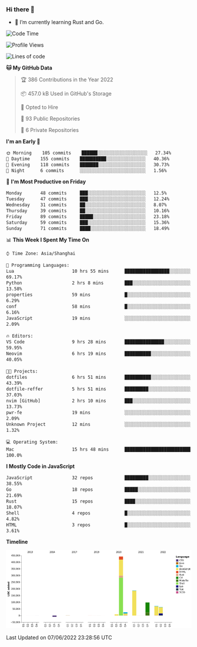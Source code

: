### Hi there 👋

- 🌱 I’m currently learning Rust and Go.

<!--START_SECTION:waka-->
![Code Time](http://img.shields.io/badge/Code%20Time-405%20hrs%207%20mins-blue)

![Profile Views](http://img.shields.io/badge/Profile%20Views-1-blue)

![Lines of code](https://img.shields.io/badge/From%20Hello%20World%20I%27ve%20Written-893%20Thousand%20lines%20of%20code-blue)

**🐱 My GitHub Data** 

> 🏆 386 Contributions in the Year 2022
 > 
> 📦 457.0 kB Used in GitHub's Storage 
 > 
> 💼 Opted to Hire
 > 
> 📜 93 Public Repositories 
 > 
> 🔑 6 Private Repositories  
 > 
**I'm an Early 🐤** 

```text
🌞 Morning    105 commits    ██████░░░░░░░░░░░░░░░░░░░   27.34% 
🌆 Daytime    155 commits    ██████████░░░░░░░░░░░░░░░   40.36% 
🌃 Evening    118 commits    ███████░░░░░░░░░░░░░░░░░░   30.73% 
🌙 Night      6 commits      ░░░░░░░░░░░░░░░░░░░░░░░░░   1.56%

```
📅 **I'm Most Productive on Friday** 

```text
Monday       48 commits     ███░░░░░░░░░░░░░░░░░░░░░░   12.5% 
Tuesday      47 commits     ███░░░░░░░░░░░░░░░░░░░░░░   12.24% 
Wednesday    31 commits     ██░░░░░░░░░░░░░░░░░░░░░░░   8.07% 
Thursday     39 commits     ██░░░░░░░░░░░░░░░░░░░░░░░   10.16% 
Friday       89 commits     █████░░░░░░░░░░░░░░░░░░░░   23.18% 
Saturday     59 commits     ███░░░░░░░░░░░░░░░░░░░░░░   15.36% 
Sunday       71 commits     ████░░░░░░░░░░░░░░░░░░░░░   18.49%

```


📊 **This Week I Spent My Time On** 

```text
⌚︎ Time Zone: Asia/Shanghai

💬 Programming Languages: 
Lua                      10 hrs 55 mins      █████████████████░░░░░░░░   69.17% 
Python                   2 hrs 8 mins        ███░░░░░░░░░░░░░░░░░░░░░░   13.58% 
properties               59 mins             █░░░░░░░░░░░░░░░░░░░░░░░░   6.29% 
conf                     58 mins             █░░░░░░░░░░░░░░░░░░░░░░░░   6.16% 
JavaScript               19 mins             ░░░░░░░░░░░░░░░░░░░░░░░░░   2.09%

🔥 Editors: 
VS Code                  9 hrs 28 mins       ███████████████░░░░░░░░░░   59.95% 
Neovim                   6 hrs 19 mins       ██████████░░░░░░░░░░░░░░░   40.05%

🐱‍💻 Projects: 
dotfiles                 6 hrs 51 mins       ██████████░░░░░░░░░░░░░░░   43.39% 
dotfile-reffer           5 hrs 51 mins       █████████░░░░░░░░░░░░░░░░   37.03% 
nvim [GitHub]            2 hrs 10 mins       ███░░░░░░░░░░░░░░░░░░░░░░   13.73% 
pwr-fe                   19 mins             ░░░░░░░░░░░░░░░░░░░░░░░░░   2.09% 
Unknown Project          12 mins             ░░░░░░░░░░░░░░░░░░░░░░░░░   1.32%

💻 Operating System: 
Mac                      15 hrs 48 mins      █████████████████████████   100.0%

```

**I Mostly Code in JavaScript** 

```text
JavaScript               32 repos            █████████░░░░░░░░░░░░░░░░   38.55% 
Go                       18 repos            █████░░░░░░░░░░░░░░░░░░░░   21.69% 
Rust                     15 repos            ████░░░░░░░░░░░░░░░░░░░░░   18.07% 
Shell                    4 repos             █░░░░░░░░░░░░░░░░░░░░░░░░   4.82% 
HTML                     3 repos             █░░░░░░░░░░░░░░░░░░░░░░░░   3.61%

```


**Timeline**

![Chart not found](https://raw.githubusercontent.com/elton/elton/main/charts/bar_graph.png) 


 Last Updated on 07/06/2022 23:28:56 UTC
<!--END_SECTION:waka-->

<!--
**elton/elton** is a ✨ _special_ ✨ repository because its `README.md` (this file) appears on your GitHub profile.

Here are some ideas to get you started:

- 🔭 I’m currently working on ...
- 🌱 I’m currently learning ...
- 👯 I’m looking to collaborate on ...
- 🤔 I’m looking for help with ...
- 💬 Ask me about ...
- 📫 How to reach me: ...
- 😄 Pronouns: ...
- ⚡ Fun fact: ...
-->

